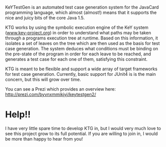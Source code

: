 KeYTestGen is an automated test case generation system for the
JavaCard programming language, which almost (almost!) means
that it supports the nice and juicy bits of the core Java 1.5. 

KTG works by using the symbolic execution engine of the KeY
system (www.key-project.org) in order to understand what
paths may be taken through a programs execution tree at
runtime. Based on this information, it isolates a set of
leaves on the tree which are then used as the basis for
test case generation. The system deduces what conditions
must be binding on the pre-state of the program in order for
each leave to be reached, and generates a test case for 
each one of them, satisfying this constraint.

KTG is meant to be flexible and support a wide array of 
target frameworks for test case generation. Currently, basic
support for JUnit4 is is the main concern, but this will
grow over time.

You can see a Prezi which provides an overview here:
http://prezi.com/byvnxmmikjyj/keytestgen2/


Help!!
======
I have very little spare time to develop KTG in, but I would
very much love to see this project grow to its full potential.
If you are willing to join in, I would be more than happy to
hear from you!
